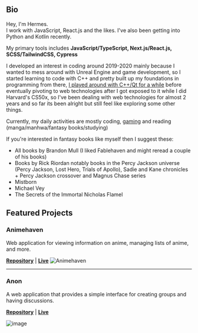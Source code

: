 ## Bio
Hey, I'm Hermes.  
I work with JavaScript, React.js and the likes. I've also been getting into Python and Kotlin recently.  

My primary tools includes **JavaScript/TypeScript, Next.js/React.js, SCSS/TailwindCSS, Cypress**  

I developed an interest in coding around 2019-2020 mainly because I wanted to mess around with Unreal Engine and game development, so I started learning to code with C++ and pretty built up my foundations in programming from there, [I played around with C++/Qt for a while](https://github.com/TruePadawan/Nipsie) before eventually pivoting to web technologies after I got exposed to it while I did Harvard's CS50x, so I've been dealing with web technologies for almost 2 years and so far its been alright but still feel like exploring some other things.  

Currently, my daily activities are mostly coding, [gaming](https://steamcommunity.com/id/hermeschi/) and reading (manga/manhwa/fantasy books/studying)  

If you're interested in fantasy books like myself then I suggest these:
- All books by Brandon Mull (I liked Fablehaven and might reread a couple of his books)
- Books by Rick Riordan notably books in the Percy Jackson universe (Percy Jackson, Lost Hero, Trials of Apollo), Sadie and Kane chronicles + Percy Jackson crossover and Magnus Chase series
- Mistborn
- Michael Vey
- The Secrets of the Immortal Nicholas Flamel

## Featured Projects
### Animehaven
Web application for viewing information on anime, managing lists of anime, and more.  

[**Repository**](https://github.com/TruePadawan/Animehaven-next) | [**Live**](https://animehaven-next.vercel.app/)
![Animehaven](https://user-images.githubusercontent.com/71678062/205748954-423e5a49-2289-4ee3-9585-05fe40bdbec0.png)

<hr />

### Anon
A web application that provides a simple interface for creating groups and having discussions.

[**Repository**](https://github.com/TruePadawan/Anon) | [**Live**](https://anon-posts.vercel.app/)
 
![image](https://github.com/TruePadawan/TruePadawan/assets/71678062/3397e030-215e-456a-a835-287d8a47e12e)
